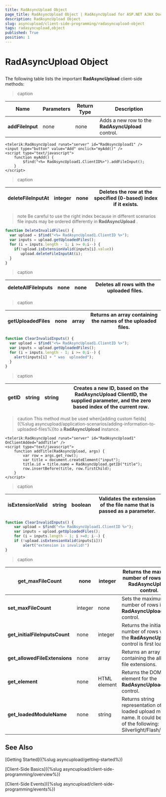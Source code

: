 ```yaml
---
title: RadAsyncUpload Object
page_title: RadAsyncUpload Object | RadAsyncUpload for ASP.NET AJAX Documentation
description: RadAsyncUpload Object
slug: asyncupload/client-side-programming/radasyncupload-object
tags: radasyncupload,object
published: True
position: 1
---
```


# RadAsyncUpload Object

## 

The following table lists the important **RadAsyncUpload** client-side methods:


>caption  

| Name | Parameters | Return Type | Description |
| ------ | ------ | ------ | ------ |
| **addFileInput** |none|none|Adds a new row to the **RadAsyncUpload** control.|

````ASPNET
<telerik:RadAsyncUpload runat="server" id="RadAsyncUpload1" />
<input type="button" value="Add" onclick="myAdd()" />
<script type="text/javascript">
    function myAdd() {
        $find("<%= RadAsyncUpload1.ClientID%>").addFileInput();
    }
</script>
````

>caption  

|  **deleteFileInputAt**  | integer | none | Deletes the row at the specified (0-based) index if it exists. |
| ------ | ------ | ------ | ------ |

>note Be careful to use the right index because in different scenarios file inputs may be ordered differently in **RadAsyncUpload** .
>

````JavaScript
function DeleteInvalidFiles() {
  var upload = $find("<%= RadAsyncUpload1.ClientID %>");
  var inputs = upload.getUploadedFiles();
  for (i = inputs.length - 1; i >= 0;i--) {
    if(!upload.isExtensionValid(inputs[i].value))
       upload.deleteFileInputAt(i);
  }
}		
````
>caption  

|  **deleteAllFileInputs**  | none | none | Deletes all rows with the uploaded files. |
| ------ | ------ | ------ | ------ |

>caption  

|  **getUploadedFiles**  | none | array | Returns an array containing the names of the uploaded files. |
| ------ | ------ | ------ | ------ |

````JavaScript
function ClearInvalidInputs() {
  var upload = $find("<%= RadAsyncUpload1.ClientID %>");
  var inputs = upload.getUploadedFiles();
  for (i = inputs.length - 1; i >= 0;i--) {
    alert(inputs[i] + " was  uploaded");    
  }
}			
````

>caption  

|  **getID**  | string | string | Creates a new ID, based on the **RadAsyncUpload** ClientID, the supplied parameter, and the zero based index of the current row. |
| ------ | ------ | ------ | ------ |

>caution This method must be used when[adding custom fields]({%slug asyncupload/application-scenarios/adding-information-to-uploaded-files%})to a **RadAsyncUpload** instance.
>

````ASPNET
<telerik:RadAsyncUpload runat="server" id="RadAsyncUpload1" OnClientAdded="addTitle" />
<script type="text/javascript">
    function addTitle(RadAsyncUpload, args) {
        var row = args.get_row();
        var title = document.createElement("input");
        title.id = title.name = RadAsyncUpload.getID("title");
        row.insertBefore(title, row.firstChild);
    }
</script>
````

>caption  

|  **isExtensionValid**  | string | boolean | Validates the extension of the file name that is passed as a parameter. |
| ------ | ------ | ------ | ------ |

````JavaScript
function ClearInvalidInputs() {
	var upload = $find("<%= RadAsyncUpload1.ClientID %>");
	var inputs = upload.getUploadedFiles();
	for (i = inputs.length - 1; i >=0; i--) {
	if (!upload.isExtensionValid(inputs[i]))
		alert("extension is invalid!")	  
}		
````

>caption  

|  **get_maxFileCount**  | none | integer | Returns the maximum number of rows in the **RadAsyncUpload** control. |
| ------ | ------ | ------ | ------ |
| **set_maxFileCount** |integer|none|Sets the maximum number of rows in the **RadAsyncUpload** control.|
| **get_initialFileInputsCount** |none|integer|Returns the initial number of rows when the **RadAsyncUpload** control is first loaded.|
| **get_allowedFileExtensions** |none|array|Returns an array containing the allowed file extensions.|
| **get_element** |none|HTML element|Returns the DOM element for the **RadAsyncUpload** control.|
| **get_loadedModuleName** |none|string|Returns string representation of the loaded upload module name. It could be one of the following: Silverlight/Flash/IFrame|

## See Also

[Getting Started]({%slug asyncupload/getting-started%})

[Client-Side Basics]({%slug asyncupload/client-side-programming/overview%})

[Client-Side Events]({%slug asyncupload/client-side-programming/events%})
